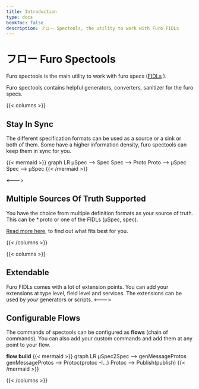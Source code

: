 ```yaml
---
title: Introduction
type: docs
bookToc: false
description: フロー Spectools, the utility to work with Furo FIDLs 
---
```


# フロー Furo Spectools
Furo spectools is the main utility to work with furo specs ([FIDLs](https://fidl.furo.pro) ).

Furo spectools contains helpful generators, converters, sanitizer for the furo specs.


{{< columns >}}
## Stay In Sync

The different specification formats can be used as a source or a sink or both of them. Some have a higher information 
density, furo spectools can keep them in sync for you.

{{< mermaid >}}
graph LR
µSpec --> Spec
Spec --> Proto
Proto --> µSpec
Spec --> µSpec
{{< /mermaid >}}


<--->

## Multiple Sources Of Truth Supported
You have the choice from multiple definition formats as your source of truth.
This can be *.proto or one of the FIDLs (µSpec, spec). 

[Read more here](/docs/sourceoftruth/), to find out what fits best for you.

{{< /columns >}}

{{< columns >}}
## Extendable

Furo FIDLs comes with a lot of extension points. You can add your extensions at type level, field level and services. 
The extensions can be used by *your* generators or scripts.
<--->
## Configurable Flows
The commands of spectools can be configured as **flows** (chain of commands). You can also add your custom commands and 
add them at any point to your flow. 

**flow build**
{{< mermaid >}}
graph LR
µSpec2Spec --> genMessageProtos
genMessageProtos --> Protoc(protoc -I...)
Protoc --> Publish(publish)
{{< /mermaid >}}

{{< /columns >}}